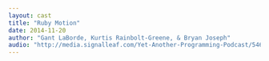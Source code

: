 ```yaml
---
layout: cast
title: "Ruby Motion"
date: 2014-11-20
author: "Gant LaBorde, Kurtis Rainbolt-Greene, & Bryan Joseph"
audio: "http://media.signalleaf.com/Yet-Another-Programming-Podcast/5463f3fc7113750200cfb60b/rss/episode2.mp3"
---
```

